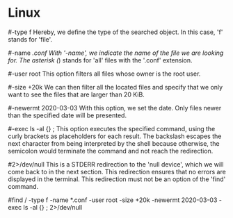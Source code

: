 # Linux

#-type f	Hereby, we define the type of the searched object. In this case, 'f' stands for 'file'.

#-name *.conf	With '-name', we indicate the name of the file we are looking for. The asterisk (*) stands for 'all' files with the '.conf' extension.

#-user root	This option filters all files whose owner is the root user.

#-size +20k	We can then filter all the located files and specify that we only want to see the files that are larger than 20 KiB.

#-newermt 2020-03-03	With this option, we set the date. Only files newer than the specified date will be presented.

#-exec ls -al {} \;	This option executes the specified command, using the curly brackets as placeholders for each result. The backslash escapes the next character from being interpreted by the shell because otherwise, the semicolon would terminate the command and not reach the redirection.

#2>/dev/null	This is a STDERR redirection to the 'null device', which we will come back to in the next section. This redirection ensures that no errors are displayed in the terminal. This redirection must not be an option of the 'find' command.


#find / -type f -name *.conf -user root -size +20k -newermt 2020-03-03 -exec ls -al {} \; 2>/dev/null
